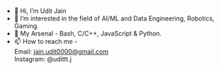 - 👋 Hi, I’m Udit Jain
- 👀 I’m interested in the field of AI/ML and Data Engineering, Robotics, Gaming.
- 🔫 My Arsenal - Bash, C/C++, JavaScript & Python.
- 📫 How to reach me - <br>
     Email: jain.udit0000@gmail.com <br>
     Instagram: @udittt.j

<!---
uditplayz/uditplayz is a ✨ special ✨ repository because its `README.md` (this file) appears on your GitHub profile.
You can click the Preview link to take a look at your changes.
--->
